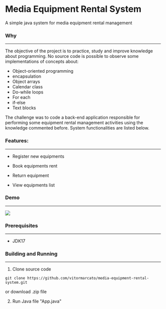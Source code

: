 # Media Equipment Rental System

A simple java system for media equipment rental management

### Why
---

The objective of the project is to practice, study and improve knowledge about programming. No source code is possible to observe some implementations of concepts about:

- Object-oriented programming
- encapsulation
- Object arrays
- Calendar class
- Do-while loops
- For each
- if-else
- Text blocks

The challenge was to code a back-end application responsible for performing some equipment rental management activities using the knowledge commented before. System functionalities are listed below.


### Features: 
---

- Register new equipments

- Book equipments rent

- Return equipment 

- View equipments list 
 
### Demo
---
<img src="https://media.giphy.com/media/MVX9FOVusMgjMP7owi/giphy.gif"/>

### Prerequisites
---
  - JDK17 
  
### Building and Running
 ---
  1. Clone source code 
  
  `git clone https://github.com/vitormarcato/media-equipment-rental-system.git`
  		  
   or download .zip file 
  
  2. Run Java file "App.java"
